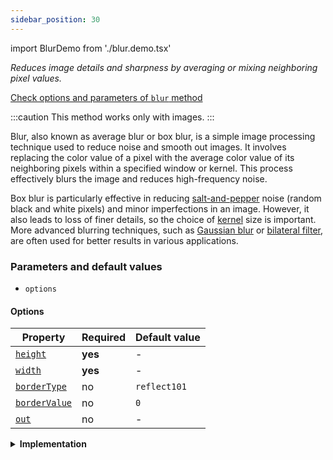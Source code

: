 ```yaml
---
sidebar_position: 30
---
```


import BlurDemo from './blur.demo.tsx'

_Reduces image details and sharpness by averaging or mixing neighboring pixel values._

[Check options and parameters of `blur` method](https://image-js.github.io/image-js-typescript/classes/Image.html#blur 'link on github io')

:::caution
This method works only with images.
:::

Blur, also known as average blur or box blur, is a simple image processing technique used to reduce noise and smooth out images. It involves replacing the color value of a pixel with the average color value of its neighboring pixels within a specified window or kernel. This process effectively blurs the image and reduces high-frequency noise.

<BlurDemo />

Box blur is particularly effective in reducing [salt-and-pepper](https://en.wikipedia.org/wiki/Salt-and-pepper_noise 'wikipedia link on salt and pepper noise') noise (random black and white pixels) and minor imperfections in an image. However, it also leads to loss of finer details, so the choice of [kernel](../../Glossary.md#kernel) size is important.
More advanced blurring techniques, such as [Gaussian blur](./Gaussian%20Blur.md 'internal link to gaussian blur') or [bilateral filter](https://en.wikipedia.org/wiki/Bilateral_filter 'wikipedia link on bilateral filters'), are often used for better results in various applications.

### Parameters and default values

- `options`

#### Options

| Property                                                                                                | Required | Default value |
| ------------------------------------------------------------------------------------------------------- | -------- | ------------- |
| [`height`](https://image-js.github.io/image-js-typescript/interfaces/BlurOptions.html#height)           | **yes**  | -             |
| [`width`](https://image-js.github.io/image-js-typescript/interfaces/BlurOptions.html#width)             | **yes**  | -             |
| [`borderType`](https://image-js.github.io/image-js-typescript/interfaces/BlurOptions.html#borderType)   | no       | `reflect101`  |
| [`borderValue`](https://image-js.github.io/image-js-typescript/interfaces/BlurOptions.html#borderValue) | no       | `0`           |
| [`out`](https://image-js.github.io/image-js-typescript/interfaces/BlurOptions.html#out)                 | no       | -             |

<details>
<summary>
<b>Implementation</b>
 </summary>

Here's how blur filter is implemented in ImageJS:

_Select a Kernel Size_: The first step is to choose the size of the kernel or window that will be used for the blurring operation. The kernel is typically a square matrix with odd dimensions, such as 3x3, 5x5, 7x7, etc. The larger the kernel, the more intense the blurring effect.

_Iterate through Pixels_: For each pixel in the image, the algorithm applies [convolution](../../Glossary.md#convolution).

_Calculate Average Color_: The algorithm calculates the average color value of all the pixels within the kernel.

_Replace Pixel Value_: The original pixel's color value is then replaced with the calculated average color value.

</details>
